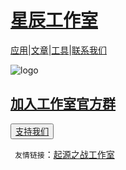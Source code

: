 # [**星辰工作室**](https://schlibra.github.io/Stars-Studios)

[应用](https://schlibra.github.io/Stars-Studios/application)|[文章](about:blank)|[工具](about:blank)|[联系我们](about:blank)

![logo](https://xhfs2.oss-cn-hangzhou.aliyuncs.com/CA102001/089c3199777849e4bd5d522a5e93ea70.png "logo")
## [加入工作室官方群](https://jq.qq.com/?_wv=1027&k=5Ry3PcO)

<button>[支持我们](https://schlibra.github.io/Stars-Studios/zanshang)</button>

 ` 友情链接`：[起源之战工作室](http://www.qyzz.ml)

